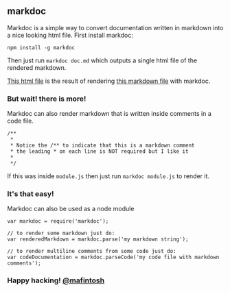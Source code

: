 ## markdoc

Markdoc is a simple way to convert documentation written in markdown into a nice looking html file.
First install markdoc:

    npm install -g markdoc

Then just run `markdoc doc.md` which outputs a single html file of the rendered markdown.

[This html file](http://mafintosh.github.com/markdoc) is the result of rendering [this markdown file](https://raw.github.com/mafintosh/markdoc/master/README.md) with markdoc.

### But wait! there is more!

Markdoc can also render markdown that is written inside comments in a code file.

    /**
     *
     * Notice the /** to indicate that this is a markdown comment
     * the leading * on each line is NOT required but I like it
     *
     */

If this was inside `module.js` then just run `markdoc module.js` to render it. 

### It's that easy!

Markdoc can also be used as a node module

    var markdoc = require('markdoc');

    // to render some markdown just do:
    var renderedMarkdown = markdoc.parse('my markdown string');
    
    // to render multiline comments from some code just do:
    var codeDocumentation = markdoc.parseCode('my code file with markdown comments');

### Happy hacking! [@mafintosh](http://twitter.com/mafintosh)
